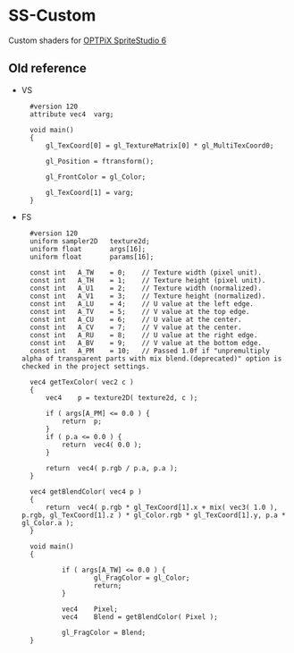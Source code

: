 # SS-Custom
Custom shaders for [OPTPiX SpriteStudio 6](http://www.webtech.co.jp/spritestudio/index.html)

## Old reference
- VS

        #version 120
        attribute vec4	varg;

        void main()
        {
            gl_TexCoord[0] = gl_TextureMatrix[0] * gl_MultiTexCoord0;

            gl_Position = ftransform();

            gl_FrontColor = gl_Color;

            gl_TexCoord[1] = varg;
        }

- FS

        #version 120
        uniform sampler2D   texture2d;
        uniform float       args[16];
        uniform float       params[16];

        const int	A_TW    = 0;    // Texture width (pixel unit).
        const int	A_TH	= 1;    // Texture height (pixel unit).
        const int	A_U1	= 2;    // Texture width (normalized).
        const int	A_V1	= 3;    // Texture height (normalized).
        const int	A_LU	= 4;    // U value at the left edge.
        const int	A_TV	= 5;    // V value at the top edge.
        const int	A_CU	= 6;    // U value at the center.
        const int	A_CV	= 7;    // V value at the center.
        const int	A_RU	= 8;    // U value at the right edge.
        const int	A_BV	= 9;    // V value at the bottom edge.
        const int	A_PM	= 10;   // Passed 1.0f if "unpremultiply alpha of transparent parts with mix blend.(deprecated)" option is checked in the project settings.

        vec4 getTexColor( vec2 c )
        {
            vec4	p = texture2D( texture2d, c );

            if ( args[A_PM] <= 0.0 ) {
                return	p;
            }
            if ( p.a <= 0.0 ) {
                return	vec4( 0.0 );
            }

            return	vec4( p.rgb / p.a, p.a );
        }

        vec4 getBlendColor( vec4 p )
        {
            return	vec4( p.rgb * gl_TexCoord[1].x + mix( vec3( 1.0 ), p.rgb, gl_TexCoord[1].z ) * gl_Color.rgb * gl_TexCoord[1].y, p.a * gl_Color.a );
        }
        
        void main()
        {

                if ( args[A_TW] <= 0.0 ) {
                        gl_FragColor = gl_Color;
                        return;
                }

                vec4	Pixel;
                vec4	Blend = getBlendColor( Pixel );

                gl_FragColor = Blend;
        }
